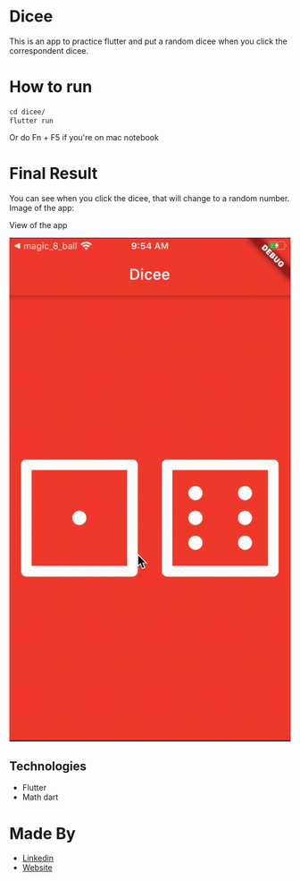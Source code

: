 # Dicee

This is an app to practice flutter and put a random dicee when you click the correspondent dicee.

# How to run

```shell
cd dicee/
flutter run

```

Or do Fn + F5 if you're on mac notebook

# Final Result

You can see when you click the dicee, that will change to a random number. Image of the app:

View of the app

![view of app](images/app-video.gif)

## Technologies

- Flutter
- Math dart

# Made By

- [Linkedin](https://br.linkedin.com/in/larissa-varj%C3%A3o-152932b8)
- [Website](http://larissavarjao.com/)
